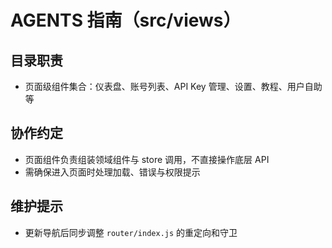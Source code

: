 # AGENTS 指南（src/views）

## 目录职责

- 页面级组件集合：仪表盘、账号列表、API Key 管理、设置、教程、用户自助等

## 协作约定

- 页面组件负责组装领域组件与 store 调用，不直接操作底层 API
- 需确保进入页面时处理加载、错误与权限提示

## 维护提示

- 更新导航后同步调整 `router/index.js` 的重定向和守卫
